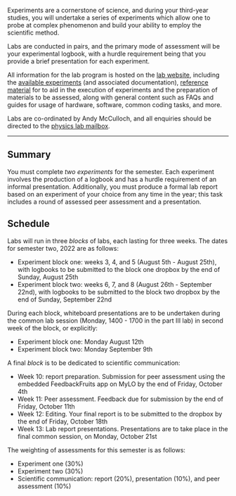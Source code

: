 Experiments are a cornerstone of science, and during your third-year studies, you will undertake a series of experiments which allow one to probe at complex phenomenon and build your ability to employ the scientific method.

Labs are conducted in pairs, and the primary mode of assessment will be your experimental logbook, with a hurdle requirement being that you provide a brief presentation for each experiment.

All information for the lab program is hosted on the [lab website](../), including the [available experiments](#experiments) (and associated documentation), [reference material](../reference/experiment/) for to aid in the execution of experiments and the preparation of materials to be assessed, along with general content such as FAQs and guides for usage of hardware, software, common coding tasks, and more.

Labs are co-ordinated by Andy McCulloch, and all enquiries should be directed to the [physics lab mailbox](mailto:physics.labs@utas.edu.au).

---

## Summary

You must complete *two experiments* for the semester. Each experiment involves the production of a logbook and has a hurdle requirement of an informal presentation. Additionally, you must produce a formal lab report based on an experiment of your choice from any time in the year; this task includes a round of assessed peer assessment and a presentation.

## Schedule

Labs will run in three _blocks_ of labs, each lasting for three weeks. The dates for semester two, 2022 are as follows:

* Experiment block one: weeks 3, 4, and 5 (August 5th - August 25th), with logbooks to be submitted to the block one dropbox by the end of Sunday, August 25th
* Experiment block two: weeks 6, 7, and 8 (August 26th - September 22nd), with logbooks to be submitted to the block two dropbox by the end of Sunday, September 22nd

During each block, whiteboard presentations are to be undertaken during the common lab session (Monday, 1400 - 1700 in the part III lab) in second week of the block, or explicitly:

* Experiment block one: Monday August 12th
* Experiment block two: Monday September 9th

A final _block_ is to be dedicated to scientific communication:

* Week 10: report preparation. Submission for peer assessment using the embedded FeedbackFruits app on MyLO by the end of Friday, October 4th
* Week 11: Peer assessment. Feedback due for submission by the end of Friday, October 11th
* Week 12: Editing. Your final report is to be submitted to the dropbox by the end of Friday, October 18th
* Week 13: Lab report presentations. Presentations are to take place in the final common session, on Monday, October 21st

The weighting of assessments for this semester is as follows:

* Experiment one (30%)
* Experiment two (30%)
* Scientific communication: report (20%), presentation (10%), and peer assessment (10%)
